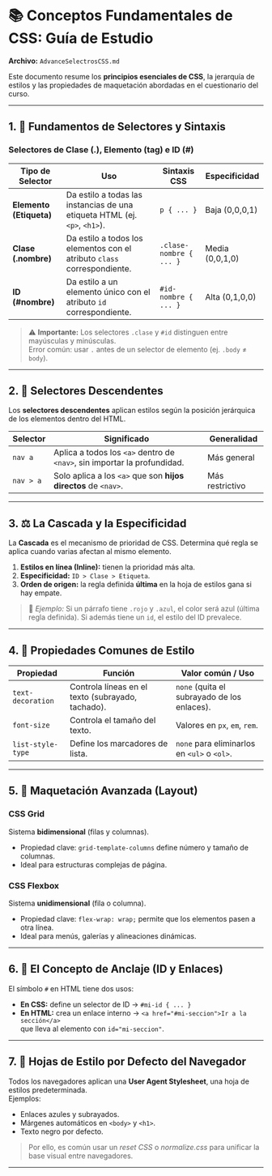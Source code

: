 # 📚 Conceptos Fundamentales de CSS: Guía de Estudio  
**Archivo:** `AdvanceSelectrosCSS.md`  

Este documento resume los **principios esenciales de CSS**, la jerarquía de estilos y las propiedades de maquetación abordadas en el cuestionario del curso.

---

## 1. 🎯 Fundamentos de Selectores y Sintaxis

### Selectores de Clase (.), Elemento (tag) e ID (#)

| Tipo de Selector | Uso | Sintaxis CSS | Especificidad |
|------------------|------|--------------|----------------|
| **Elemento (Etiqueta)** | Da estilo a todas las instancias de una etiqueta HTML (ej. `<p>`, `<h1>`). | `p { ... }` | Baja (0,0,0,1) |
| **Clase (.nombre)** | Da estilo a todos los elementos con el atributo `class` correspondiente. | `.clase-nombre { ... }` | Media (0,0,1,0) |
| **ID (#nombre)** | Da estilo a un elemento único con el atributo `id` correspondiente. | `#id-nombre { ... }` | Alta (0,1,0,0) |

> ⚠️ **Importante:** Los selectores `.clase` y `#id` distinguen entre mayúsculas y minúsculas.  
> Error común: usar `.` antes de un selector de elemento (ej. `.body` ≠ `body`).

---

## 2. 🌿 Selectores Descendentes

Los **selectores descendentes** aplican estilos según la posición jerárquica de los elementos dentro del HTML.

| Selector | Significado | Generalidad |
|-----------|--------------|-------------|
| `nav a` | Aplica a todos los `<a>` dentro de `<nav>`, sin importar la profundidad. | Más general |
| `nav > a` | Solo aplica a los `<a>` que son **hijos directos** de `<nav>`. | Más restrictivo |

---

## 3. ⚖️ La Cascada y la Especificidad

La **Cascada** es el mecanismo de prioridad de CSS. Determina qué regla se aplica cuando varias afectan al mismo elemento.

1. **Estilos en línea (Inline):** tienen la prioridad más alta.  
2. **Especificidad:** `ID > Clase > Etiqueta`.  
3. **Orden de origen:** la regla definida **última** en la hoja de estilos gana si hay empate.

> 🧩 *Ejemplo:* Si un párrafo tiene `.rojo` y `.azul`, el color será azul (última regla definida). Si además tiene un `id`, el estilo del ID prevalece.

---

## 4. 🧱 Propiedades Comunes de Estilo

| Propiedad | Función | Valor común / Uso |
|------------|----------|--------------------|
| `text-decoration` | Controla líneas en el texto (subrayado, tachado). | `none` (quita el subrayado de los enlaces). |
| `font-size` | Controla el tamaño del texto. | Valores en `px`, `em`, `rem`. |
| `list-style-type` | Define los marcadores de lista. | `none` para eliminarlos en `<ul>` o `<ol>`. |

---

## 5. 🧩 Maquetación Avanzada (Layout)

### CSS Grid  
Sistema **bidimensional** (filas y columnas).  
- Propiedad clave: `grid-template-columns` define número y tamaño de columnas.  
- Ideal para estructuras complejas de página.

### CSS Flexbox  
Sistema **unidimensional** (fila o columna).  
- Propiedad clave: `flex-wrap: wrap;` permite que los elementos pasen a otra línea.  
- Ideal para menús, galerías y alineaciones dinámicas.

---

## 6. 🔗 El Concepto de Anclaje (ID y Enlaces)

El símbolo `#` en HTML tiene dos usos:

- **En CSS:** define un selector de ID → `#mi-id { ... }`
- **En HTML:** crea un enlace interno → `<a href="#mi-seccion">Ir a la sección</a>`  
  que lleva al elemento con `id="mi-seccion"`.

---

## 7. 🧠 Hojas de Estilo por Defecto del Navegador

Todos los navegadores aplican una **User Agent Stylesheet**, una hoja de estilos predeterminada.  
Ejemplos:
- Enlaces azules y subrayados.  
- Márgenes automáticos en `<body>` y `<h1>`.  
- Texto negro por defecto.  

> Por ello, es común usar un *reset CSS* o *normalize.css* para unificar la base visual entre navegadores.

---
